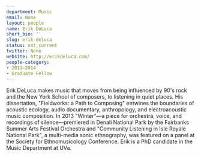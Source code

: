 ```yaml
---
department: Music
email: None
layout: people
name: Erik DeLuca
short_bio: ''
slug: erik-deluca
status: not_current
twitter: None
website: http://erikdeluca.com/
people-category:
- 2013–2014
- Graduate Fellow
---
```


Erik DeLuca makes music that moves from being influenced by 90's rock and the New York School of composers, to listening in quiet places. His dissertation, "Fieldworks: a Path to Composing" entwines the boundaries of acoustic ecology, audio documentary, anthropology, and electroacoustic music composition. In 2013 "Winter"—a piece for orchestra, voice, and recordings of silence—premiered in Denali National Park by the Fairbanks Summer Arts Festival Orchestra and "Community Listening in Isle Royale National Park", a multi-media sonic ethnography, was featured on a panel at the Society for Ethnomusicology Conference. Erik is a PhD candidate in the Music Department at UVa.
